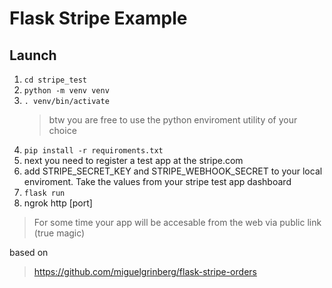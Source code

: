 Flask Stripe Example
====================

Launch
--------------------
1. `cd stripe_test`
2. `python -m venv venv`
3. `. venv/bin/activate`
    > btw you are free to use the python enviroment utility of your choice
4. `pip install -r requiroments.txt`
5. next you need to register a test app at the stripe.com
6. add STRIPE_SECRET_KEY and STRIPE_WEBHOOK_SECRET to your local enviroment. Take the values from your stripe test app dashboard
7. `flask run`
8. ngrok http [port] 
> For some time your app will be accesable from the web via public link (true magic)


based on
> https://github.com/miguelgrinberg/flask-stripe-orders